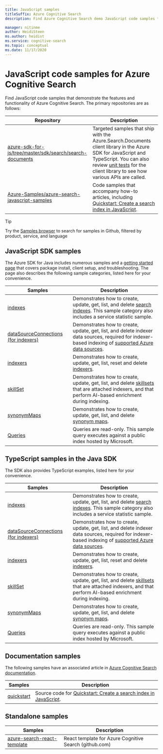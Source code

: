 ```yaml
---
title: JavaScript samples
titleSuffix: Azure Cognitive Search
description: Find Azure Cognitive Search demo JavaScript code samples that use the Azure .NET SDK for JavaScript.

manager: nitinme
author: HeidiSteen
ms.author: heidist
ms.service: cognitive-search
ms.topic: conceptual
ms.date: 11/17/2020
---
```


# JavaScript code samples for Azure Cognitive Search

Find JavaScript code samples that demonstrate the features and functionality of Azure Cognitive Search. The primary repositories are as follows:

| Repository | Description |
|------------|-------------|
| [azure-sdk-for-js/tree/master/sdk/search/search-documents](https://github.com/Azure/azure-sdk-for-js/tree/master/sdk/search/search-documents) | Targeted samples that ship with the Azure.Search.Documents client library in the Azure SDK for JavaScript and TypeScript. You can also review [unit tests](https://github.com/Azure/azure-sdk-for-js/tree/master/sdk/search/search-documents/test) for the client library to see how various APIs are called. |
| [Azure-Samples/azure-search-javascript-samples](https://github.com/Azure-Samples/azure-search-javascript-samples) | Code samples that accompany how-to articles, including [Quickstart: Create a search index in JavaScript](search-get-started-javascript.md).|

> [!Tip]
> Try the [Samples browser](/samples/browse/?languages=javascript&products=azure-cognitive-search) to search for samples in Github, filtered by product, service, and language

## JavaScript SDK samples

The Azure SDK for Java includes numerous samples and a [getting started page](https://github.com/Azure/azure-sdk-for-java/blob/master/sdk/search/azure-search-documents/README.md#getting-started) that covers package install, client setup, and troubleshooting. The page also describes the following sample categories, listed here for your convenience.

| Samples | Description |
|---------|-------------|
| [indexes](https://github.com/Azure/azure-sdk-for-js/tree/master/sdk/search/search-documents/samples/javascript/src/indexes) | Demonstrates how to create, update, get, list, and delete [search indexes](search-what-is-an-index.md). This sample category also includes a service statistic sample. |
| [dataSourceConnections (for indexers)](https://github.com/Azure/azure-sdk-for-js/tree/master/sdk/search/search-documents/samples/javascript/src/dataSourceConnections) | Demonstrates how to create, update, get, list, and delete indexer data sources, required for indexer-based indexing of [supported Azure data sources](search-indexer-overview.md#supported-data-sources). |
| [indexers](https://github.com/Azure/azure-sdk-for-js/tree/master/sdk/search/search-documents/samples/javascript/src/indexers) |  Demonstrates how to create, update, get, list, reset and delete [indexers](search-indexer-overview.md).|
| [skillSet](https://github.com/Azure/azure-sdk-for-js/tree/master/sdk/search/search-documents/samples/javascript/src/skillSets) |   Demonstrates how to create, update, get, list, and delete [skillsets](cognitive-search-working-with-skillsets.md) that are attached indexers, and that perform AI-based enrichment during indexing. |
| [synonymMaps](https://github.com/Azure/azure-sdk-for-js/tree/master/sdk/search/search-documents/samples/javascript/src/synonymMaps) | Demonstrates how to create, update, get, list, and delete [synonym maps](search-synonyms.md).  |
| [Queries](https://github.com/Azure/azure-sdk-for-js/blob/master/sdk/search/search-documents/samples/javascript/src/readonlyQuery.js) | Queries are read-only. This sample query executes against a public index hosted by Microsoft.  |

## TypeScript samples in the Java SDK

The SDK also provides TypeScript examples, listed here for your convenience.

| Samples | Description |
|---------|-------------|
| [indexes](https://github.com/Azure/azure-sdk-for-js/tree/master/sdk/search/search-documents/samples/typescript/src/indexes) | Demonstrates how to create, update, get, list, and delete [search indexes](search-what-is-an-index.md). This sample category also includes a service statistic sample. |
| [dataSourceConnections (for indexers)](https://github.com/Azure/azure-sdk-for-js/tree/master/sdk/search/search-documents/samples/typescript/src/dataSourceConnections) | Demonstrates how to create, update, get, list, and delete indexer data sources, required for indexer-based indexing of [supported Azure data sources](search-indexer-overview.md#supported-data-sources). |
| [indexers](https://github.com/Azure/azure-sdk-for-js/tree/master/sdk/search/search-documents/samples/typescript/src/indexers) |  Demonstrates how to create, update, get, list, reset and delete [indexers](search-indexer-overview.md).|
| [skillSet](https://github.com/Azure/azure-sdk-for-js/tree/master/sdk/search/search-documents/samples/typescript/src/skillSets) |   Demonstrates how to create, update, get, list, and delete [skillsets](cognitive-search-working-with-skillsets.md) that are attached indexers, and that perform AI-based enrichment during indexing. |
| [synonymMaps](https://github.com/Azure/azure-sdk-for-js/tree/master/sdk/search/search-documents/samples/typescript/src/synonymMaps) | Demonstrates how to create, update, get, list, and delete [synonym maps](search-synonyms.md).  |
| [Queries](https://github.com/Azure/azure-sdk-for-js/blob/master/sdk/search/search-documents/samples/typescript/src/readonlyQuery.js) | Queries are read-only. This sample query executes against a public index hosted by Microsoft.  |

## Documentation samples

The following samples have an associated article in [Azure Cognitive Search documentation](https://docs.microsoft.com/azure/search/).

| Samples | Description | 
|---------|-------------|
| [quickstart](https://github.com/Azure-Samples/azure-search-javascript-samples/tree/master/Quickstart) | Source code for [Quickstart: Create a search index in JavaScript](search-get-started-javascript.md).  |

## Standalone samples

| Samples | Description |
|---------|-------------|
| [azure-search-react-template](https://github.com/dereklegenzoff/azure-search-react-template) | React template for Azure Cognitive Search (github.com) |